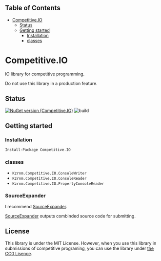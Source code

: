 <!-- START doctoc generated TOC please keep comment here to allow auto update -->
<!-- DON'T EDIT THIS SECTION, INSTEAD RE-RUN doctoc TO UPDATE -->
## Table of Contents

- [Competitive.IO](#competitiveio)
  - [Status](#status)
  - [Getting started](#getting-started)
    - [Installation](#installation)
    - [classes](#classes)

<!-- END doctoc generated TOC please keep comment here to allow auto update -->

# Competitive.IO

IO library for competitive programming.

Do not use this library in a production feature.


## Status

[![NuGet version (Competitive.IO)](https://img.shields.io/nuget/v/Competitive.IO.svg?style=flat-square)](https://www.nuget.org/packages/Competitive.IO/)
![build](https://github.com/naminodarie/Competitive.IO/workflows/Build-Release-Publish/badge.svg?branch=master)

## Getting started

### Installation

```
Install-Package Competitive.IO
```

### classes

- `Kzrnm.Competitive.IO.ConsoleWriter`
- `Kzrnm.Competitive.IO.ConsoleReader`
- `Kzrnm.Competitive.IO.PropertyConsoleReader`

### SourceExpander

I recommend [SourceExpander](https://github.com/naminodarie/SourceExpander).

[SourceExpander](https://github.com/naminodarie/SourceExpander) outputs combinded source code for submitting.

## License

This library is under the MIT License. However, when you use this library in submissions of competitive programing, you can use the library under [the CC0 Lisence](https://creativecommons.org/publicdomain/zero/1.0/).